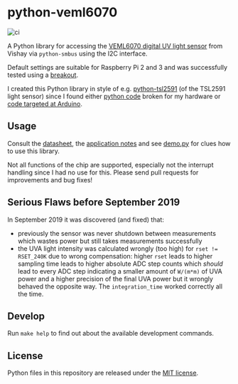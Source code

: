# python-veml6070

![ci](https://github.com/cmur2/python-veml6070/workflows/ci/badge.svg?branch=master)

A Python library for accessing the [VEML6070 digital UV light sensor](http://www.vishay.com/docs/84277/veml6070.pdf) from Vishay via `python-smbus` using the I2C interface.

Default settings are suitable for Raspberry Pi 2 and 3 and was successfully tested using a [breakout](https://github.com/watterott/VEML6070-Breakout).

I created this Python library in style of e.g. [python-tsl2591](https://github.com/maxlklaxl/python-tsl2591) (of the TSL2591 light sensor) since I found either [python code](https://github.com/ControlEverythingCommunity/VEML6070) broken for my hardware or [code targeted at Arduino](https://github.com/kriswiner/VEML6070).

## Usage

Consult the [datasheet](https://www.vishay.com/docs/84277/veml6070.pdf), the [application notes](https://www.vishay.com/docs/84310/designingveml6070.pdf) and see [demo.py](demo.py) for clues how to use this library.

Not all functions of the chip are supported, especially not the interrupt handling since I had no use for this. Please send pull requests for improvements and bug fixes!

## Serious Flaws before September 2019

In September 2019 it was discovered (and fixed) that:

- previously the sensor was never shutdown between measurements which wastes power but still takes measurements successfully
- the UVA light intensity was calculated wrongly (too high) for `rset != RSET_240K` due to wrong compensation: higher `rset` leads to higher sampling time leads to higher absolute ADC step counts which *should* lead to every ADC step indicating a smaller amount of `W/(m*m)` of UVA power and a higher precision of the final UVA power but it wrongly behaved the opposite way. The `integration_time` worked correctly all the time.

## Develop

Run `make help` to find out about the available development commands.

## License

Python files in this repository are released under the [MIT license](LICENSE).
